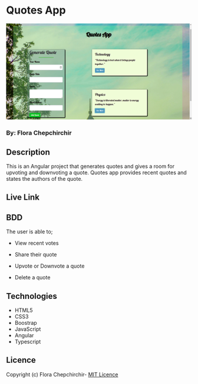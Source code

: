 # Quotes App

![Project Image](src/assets/quotesapp.png)

### By: Flora Chepchirchir



## Description

This is an Angular project that generates quotes and gives a room for upvoting and downvoting a quote. Quotes app provides recent quotes and states the authors of the quote.

## Live Link


## BDD

The user is able to;

- View recent votes

- Share their quote

- Upvote or Downvote a quote

- Delete a quote

## Technologies

- HTML5
- CSS3
- Boostrap
- JavaScript
- Angular
- Typescript

## Licence

Copyright (c) Flora Chepchirchir- [MIT Licence](LICENSE)